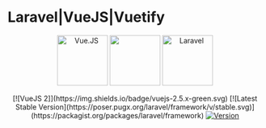 # Laravel|VueJS|Vuetify

<p align="center">
  <a href="https://packagist.org/packages/laravel/framework"><img src="http://vuejs.org/images/logo.png" height="100" alt="Vue.JS"></a>
  <a href="https://vuetifyjs.com"><img width="100"src="https://vuetifyjs.com/static/doc-images/logo.svg"></a>
  <a href="https://packagist.org/packages/laravel/framework"><img src="https://laravel.com/assets/img/components/logo-laravel.svg" alt="Laravel" height="100"></a>
</p>  
<p align="center">
  [![VueJS 2]](https://img.shields.io/badge/vuejs-2.5.x-green.svg)
  [![Latest Stable Version](https://poser.pugx.org/laravel/framework/v/stable.svg)](https://packagist.org/packages/laravel/framework)
  <a href="https://www.npmjs.com/package/vuetify">
    <img src="https://img.shields.io/npm/v/vuetify.svg" alt="Version">
  </a>
</p>
